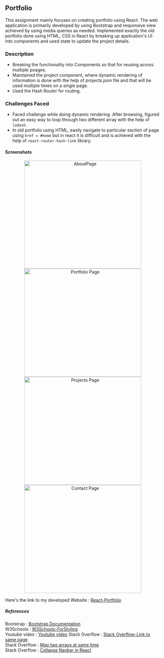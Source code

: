 ## Portfolio

This assignment mainly focuses on creating portfolio using React. The web application is primarily developed by using Bootstrap and responsive view achieved by using media queries as needed. Implemented exactly the old portfolio done using HTML, CSS in React by breaking up application's UI into components and used state to update the project details.

### Description

* Breaking the functionality into Components so that for reusing across multiple poages. 
* Maintained the project component, where dynamic rendering of information is done with the help of projects.json file and that will be used multiple times on a single page.
* Used the Hash Router for routing.

### Challenges Faced

* Faced challenge while doing dynamic rendering. After browsing, figured out an easy way to loop through two different array with the help of `lodash`.
* In old portfolio using HTML, easily navigate to particular section of page using `href = #home` but in react it is difficult and is achieved with the help of `react-router-hash-link` library.

#### Screenshots

<p style ="text-align:center;">
<img src="img/snip1.png" width="380" alt= "AboutPage" height="350"/>
<img src="img/snip2.png"  width="380" alt="Portfolio Page" height="350"/>
<img src="img/snip3.png" width="380" alt="Projects Page" height="350"/>
<img src="img/snip4.png"  width="380" alt="Contact Page" height="350"/>
</p>

Here's the link to my developed Website : [React-Portfolio](https://yakinia.github.io/ReactPortfolio/)

##### References

Bootstrap : [Bootstrap Documentation](https://getbootstrap.com/docs/4.5/getting-started/introduction/)<br/>
W3Schools : [W3Schools-ForStyling](https://www.w3schools.com/css/css_howto.asp)<br/>
Youtube video : [Youtube video](https://www.youtube.com/watch?time_continue=122&v=Zn64_IVLO88&feature=emb_title)
Stack Overflow : [Stack Overflow-Link to same page](https://stackoverflow.com/questions/35978489/how-to-link-to-same-page)<br/>
Stack Overflow : [Map two arrays at same time](https://stackoverflow.com/questions/41311322/how-can-i-map-over-two-arrays-at-the-same-time)<br/>
Stack Overflow : [Collapse Navbar in React](https://stackoverflow.com/questions/52248179/how-to-use-data-toggle-collapse-in-reactjs-with-bootstrap)
